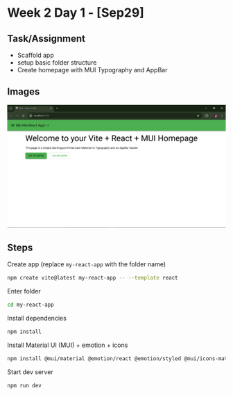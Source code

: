 # Week 2 Day 1 - [Sep29]

## Task/Assignment

- Scaffold app
- setup basic folder structure
- Create homepage with MUI Typography and AppBar

## Images

![Screenshot](./Image/image.PNG)

## Steps

Create app (replace `my-react-app` with the folder name)

```bash
npm create vite@latest my-react-app -- --template react
```

Enter folder

```bash
cd my-react-app
```

Install dependencies

```bash
npm install
```

Install Material UI (MUI) + emotion + icons

```bash
npm install @mui/material @emotion/react @emotion/styled @mui/icons-material
```

Start dev server

```bash
npm run dev
```
